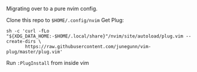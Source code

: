 Migrating over to a pure nvim config.

Clone this repo to `$HOME/.config/nvim`
Get Plug:
```
sh -c 'curl -fLo "${XDG_DATA_HOME:-$HOME/.local/share}"/nvim/site/autoload/plug.vim --create-dirs \
       https://raw.githubusercontent.com/junegunn/vim-plug/master/plug.vim'
```
Run `:PlugInstall` from inside vim
